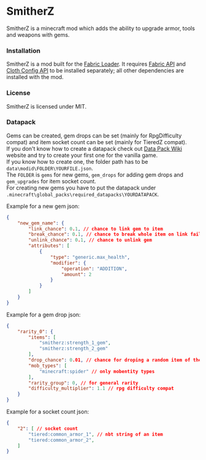 # SmitherZ
SmitherZ is a minecraft mod which adds the ability to upgrade armor, tools and weapons with gems.

### Installation
SmitherZ is a mod built for the [Fabric Loader](https://fabricmc.net/). It requires [Fabric API](https://www.curseforge.com/minecraft/mc-mods/fabric-api) and [Cloth Config API](https://www.curseforge.com/minecraft/mc-mods/cloth-config) to be installed separately; all other dependencies are installed with the mod.

### License
SmitherZ is licensed under MIT.

### Datapack
Gems can be created, gem drops can be set (mainly for RpgDifficulty compat) and item socket count can be set (mainly for TieredZ compat).  
If you don't know how to create a datapack check out [Data Pack Wiki](https://minecraft.fandom.com/wiki/Data_Pack) website and try to create your first one for the vanilla game.  
If you know how to create one, the folder path has to be ```data\modid\FOLDER\YOURFILE.json```.  
The `FOLDER` is `gems` for new gems, `gem_drops` for adding gem drops and `gem_upgrades` for item socket count.  
For creating new gems you have to put the datapack under ```.minecraft\global_packs\required_datapacks\YOURDATAPACK```.  

Example for a new gem json:
```json
{
    "new_gem_name": {
        "link_chance": 0.1, // chance to link gem to item
        "break_chance": 0.1, // chance to break whole item on link fail
        "unlink_chance": 0.1, // chance to unlink gem
        "attributes": [
            {
                "type": "generic.max_health",
                "modifier": {
                    "operation": "ADDITION",
                    "amount": 2
                }
            }
        ]
    }
}
```

Example for a gem drop json:
```json
{
    "rarity_0": {
        "items": [
            "smitherz:strength_1_gem",
            "smitherz:strength_2_gem"
        ],
        "drop_chance": 0.01, // chance for droping a random item of the item list
        "mob_types": [
            "minecraft:spider" // only mobentity types
        ],
        "rarity_group": 0, // for general rarity
        "difficulty_multiplier": 1.1 // rpg difficulty compat
    }
}
```

Example for a socket count json:
```json
{
    "2": [ // socket count
        "tiered:common_armor_1", // nbt string of an item
        "tiered:common_armor_2",
    ]
}
```

